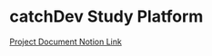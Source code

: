 # catchDev Study Platform

[Project Document Notion Link](https://www.notion.so/anjwoc/f4e1993f55b549d0833300dc598a5e3f)
